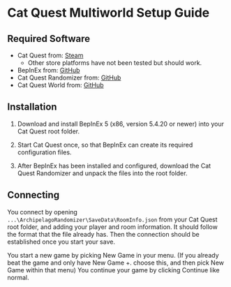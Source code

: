 # Cat Quest Multiworld Setup Guide

## Required Software

- Cat Quest from: [Steam](https://store.steampowered.com/app/593280/Cat_Quest/)
    - Other store platforms have not been tested but should work.
- BepInEx from: [GitHub](https://github.com/BepInEx/BepInEx/releases)
- Cat Quest Randomizer from: [GitHub](https://github.com/Nikkilites/CatQuest-Randomizer/releases)
- Cat Quest World from: [GitHub](https://github.com/Nikkilites/Archipelago-CatQuest/releases)

## Installation

1. Download and install BepInEx 5 (x86, version 5.4.20 or newer) into your Cat Quest root folder.

2. Start Cat Quest once, so that BepInEx can create its required configuration files.

3. After BepInEx has been installed and configured, download the Cat Quest Randomizer and unpack the files into the root folder. 

## Connecting

You connect by opening `...\ArchipelagoRandomizer\SaveData\RoomInfo.json` from your Cat Quest root folder, and adding your player and room information.
It should follow the format that the file already has. Then the connection should be established once you start your save. 

You start a new game by picking New Game in your menu. (If you already beat the game and only have New Game +. choose this, and then pick New Game within that menu)
You continue your game by clicking Continue like normal.
